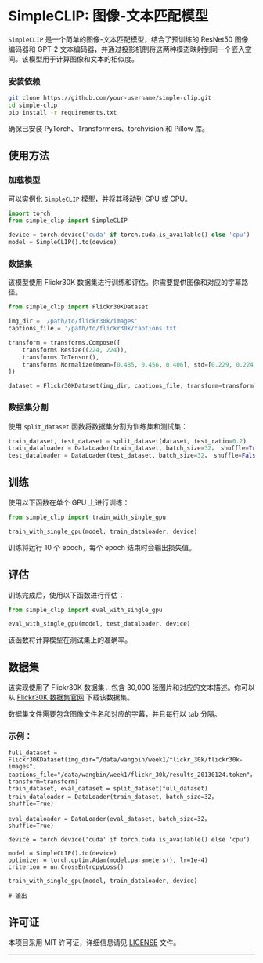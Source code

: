 # SimpleCLIP: 图像-文本匹配模型

`SimpleCLIP` 是一个简单的图像-文本匹配模型，结合了预训练的 ResNet50 图像编码器和 GPT-2 文本编码器，并通过投影机制将这两种模态映射到同一个嵌入空间。该模型用于计算图像和文本的相似度。

### 安装依赖

```bash
git clone https://github.com/your-username/simple-clip.git
cd simple-clip
pip install -r requirements.txt
```

确保已安装 PyTorch、Transformers、torchvision 和 Pillow 库。

## 使用方法

### 加载模型

可以实例化 `SimpleCLIP` 模型，并将其移动到 GPU 或 CPU。

```python
import torch
from simple_clip import SimpleCLIP

device = torch.device('cuda' if torch.cuda.is_available() else 'cpu')
model = SimpleCLIP().to(device)
```

### 数据集

该模型使用 Flickr30K 数据集进行训练和评估。你需要提供图像和对应的字幕路径。

```python
from simple_clip import Flickr30KDataset

img_dir = '/path/to/flickr30k/images'
captions_file = '/path/to/flickr30k/captions.txt'

transform = transforms.Compose([
    transforms.Resize((224, 224)),
    transforms.ToTensor(),
    transforms.Normalize(mean=[0.485, 0.456, 0.406], std=[0.229, 0.224, 0.225])
])

dataset = Flickr30KDataset(img_dir, captions_file, transform=transform)
```

### 数据集分割

使用 `split_dataset` 函数将数据集分割为训练集和测试集：

```python
train_dataset, test_dataset = split_dataset(dataset, test_ratio=0.2)
train_dataloader = DataLoader(train_dataset, batch_size=32， shuffle=True)
test_dataloader = DataLoader(test_dataset, batch_size=32， shuffle=False)
```

## 训练

使用以下函数在单个 GPU 上进行训练：

```python
from simple_clip import train_with_single_gpu

train_with_single_gpu(model, train_dataloader, device)
```

训练将运行 10 个 epoch，每个 epoch 结束时会输出损失值。

## 评估

训练完成后，使用以下函数进行评估：

```python
from simple_clip import eval_with_single_gpu

eval_with_single_gpu(model, test_dataloader, device)
```

该函数将计算模型在测试集上的准确率。

## 数据集

该实现使用了 Flickr30K 数据集，包含 30,000 张图片和对应的文本描述。你可以从 [Flickr30K 数据集官网](http://shannon.cs.illinois.edu/DenotationGraph/) 下载该数据集。

数据集文件需要包含图像文件名和对应的字幕，并且每行以 tab 分隔。

### 示例：

```
full_dataset = Flickr30KDataset(img_dir="/data/wangbin/week1/flickr_30k/flickr30k-images", captions_file="/data/wangbin/week1/flickr_30k/results_20130124.token"， transform=transform)
train_dataset, eval_dataset = split_dataset(full_dataset)
train_dataloader = DataLoader(train_dataset, batch_size=32， shuffle=True)

eval_dataloader = DataLoader(eval_dataset, batch_size=32， shuffle=True)

device = torch.device('cuda' if torch.cuda.is_available() else 'cpu')

model = SimpleCLIP().to(device)
optimizer = torch.optim.Adam(model.parameters(), lr=1e-4)
criterion = nn.CrossEntropyLoss()
    
train_with_single_gpu(model, train_dataloader, device)

# 输出

```

## 许可证

本项目采用 MIT 许可证，详细信息请见 [LICENSE](LICENSE) 文件。

---
